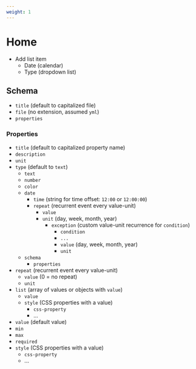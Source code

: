 ```yaml
---
weight: 1
---
```


# Home

- Add list item
  - Date (calendar)
  - Type (dropdown list)

## Schema

- `title` (default to capitalized file)
- `file` (no extension, assumed `yml`)
- `properties`

### Properties

- `title` (default to capitalized property name)
- `description`
- `unit`
- `type` (default to `text`)
  - `text`
  - `number`
  - `color`
  - `date`
    - `time` (string for time offset: `12:00` or `12:00:00`)
    - `repeat` (recurrent event every value-unit)
      - `value`
      - `unit` (day, week, month, year)
        - `exception` (custom value-unit recurrence for `condition`)
          - `condition`
          - `...`
          - `value` (day, week, month, year)
          - `unit`
  - `schema`
    - `properties`
- `repeat` (recurrent event every value-unit)
  - `value` (0 = no repeat)
  - `unit`
- `list` (array of values or objects with `value`)
  - `value`
  - `style` (CSS properties with a value)
    - `css-property`
    - ...
- `value` (default value)
- `min`
- `max`
- `required`
- `style` (CSS properties with a value)
  - `css-property`
  - ...